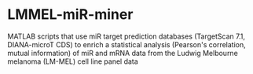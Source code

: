 # LMMEL-miR-miner
MATLAB scripts that use miR target prediction databases (TargetScan 7.1, DIANA-microT CDS) to enrich a statistical analysis (Pearson's correlation, mutual information) of miR and mRNA data from the Ludwig Melbourne melanoma (LM-MEL) cell line panel data
